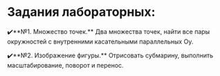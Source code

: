 # Задания лабораторных:

✔️**№1. Множество точек.** Два множества точек, найти все пары окружностей с внутренними касательными параллельных Oy.

✔️**№2. Изображение фигуры.** Отрисовать субмарину, выполнить масштабирование, поворот и перенос.
